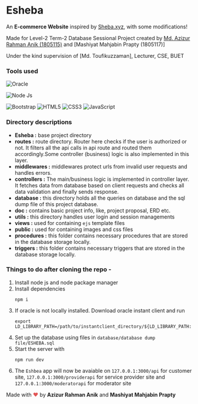 
# Esheba

An **E-commerce Website** inspired by [Sheba.xyz](https://www.sheba.xyz/), with some modifications!

Made for Level-2 Term-2 Database Sessional Project created by [Md. Azizur Rahman Anik (1805115)](https://github.com/ANIK115) and [Mashiyat Mahjabin Prapty (1805117)]

Under the kind supervision of [Md. Toufikuzzaman], Lecturer, CSE, BUET



### Tools used

![Oracle](https://img.shields.io/badge/Oracle-F80000?style=for-the-badge&logo=oracle&logoColor=white)

![Node Js](https://cdn-icons-png.flaticon.com/512/919/919825.png)

![Bootstrap](https://img.shields.io/badge/bootstrap-%23563D7C.svg?style=for-the-badge&logo=bootstrap&logoColor=white)
![HTML5](https://img.shields.io/badge/html5-%23E34F26.svg?style=for-the-badge&logo=html5&logoColor=white)
![CSS3](https://img.shields.io/badge/css3-%231572B6.svg?style=for-the-badge&logo=css3&logoColor=white)
![JavaScript](https://img.shields.io/badge/javascript-%23323330.svg?style=for-the-badge&logo=javascript&logoColor=%23F7DF1E)


### Directory descriptions
* **Esheba :** base project directory
* **routes :** route directory. Router here checks if the user is authorized or not. It filters all the api calls in api route and routed them accordingly.Some controller (business) logic is also implemented in this layer.
* **middlewares :** middlewares protect urls from invalid user requests and handles errors.
* **controllers :** The main/business logic is implemented in controller layer. It fetches data from database based on client requests and checks all data validation and finally sends response.
* **database :** this directory holds all the queries on database and the sql dump file of this project database.
* **doc :** contains basic project info, like, project proposal, ERD etc.
* **utils :** this directory handles user login and session managements
* **views :** used for containing `ejs` template files
* **public :** used for containing images and css files
* **procedures :** this folder contains necessary procedures that are stored in the database storage locally.
* **triggers :** this folder contains necessary triggers that are stored in the database storage locally.


### Things to do after cloning the repo -
1. Install node js and node package manager
2. Install dependencies
	```
	npm i 
	```
3. If oracle is not locally installed. Download oracle instant client and run
	```
	export LD_LIBRARY_PATH=/path/to/instantclient_directory/${LD_LIBRARY_PATH:+:$LD_LIBRARY_PATH}
	```
4. Set up the database using files in `database/database dump file/ESHEBA.sql`
6. Start the server with
	```
	npm run dev
	```
7. The `Eshbea` app will now be avaiable on `127.0.0.1:3000/api` for customer site, `127.0.0.1:3000/providerapi` for service provider site and `127.0.0.1:3000/moderatorapi` for moderator site


Made with <span style="color: #e25555;">&#9829;</span> by **Azizur Rahman Anik** and **Mashiyat Mahjabin Prapty**
